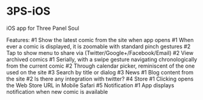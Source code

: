 3PS-iOS
=======

iOS app for Three Panel Soul

Features:
 #1 Show the latest comic from the site when app opens
 	#1 When ever a comic is displayed, it is zoomable with standard pinch gestures
 	#2 Tap to show menu to share via (Twitter/Google+/Facebook/Email)
 #2 View archived comics
 	#1 Serially, with a swipe gesture navigating chronologically from the current comic
 	#2 Through calendar picker, reminiscent of the one used on the site
 	#3 Search by title or dialog
 #3 News
 	#1 Blog content from the site
 	#2 Is there any integration with twitter?
 #4 Store
 	#1 Clicking opens the Web Store URL in Mobile Safari
 #5 Notification
 	#1 App displays notification when new comic is available
